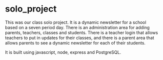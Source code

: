 # solo_project

This was our class solo project. It is a dynamic newsletter for a school based on a seven period day. There is an administration area for adding parents, teachers, classes and students. There is a teacher login that allows teachers to put in updates for their classes, and there is a parent area that allows parents to see a dynamic newsletter for each of their students.

It is built using javascript, node, express and PostgreSQL.
